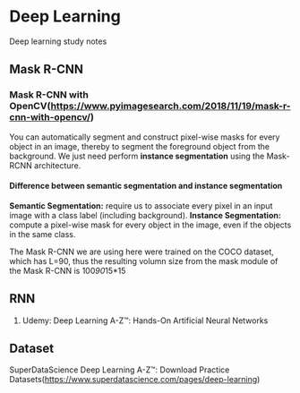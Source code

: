 # Deep Learning
Deep learning study notes

## Mask R-CNN
### Mask R-CNN with OpenCV(https://www.pyimagesearch.com/2018/11/19/mask-r-cnn-with-opencv/)

You can automatically segment and construct pixel-wise masks for every object in an image, thereby to segment the foreground object from the background. We just need perform <b>instance segmentation</b> using the Mask-RCNN architecture.

#### Difference between semantic segmentation and instance segmentation
<b>Semantic Segmentation:</b> require us to associate every pixel in an input image with a class label (including background).
<b>Instance Segmentation:</b> compute a pixel-wise mask for every object in the image, even if the objects in the same class.

The Mask R-CNN we are using here were trained on the COCO dataset, which has L=90, thus the resulting volumn size from the mask module of the Mask R-CNN is 100*90*15*15

## RNN
1. Udemy: Deep Learning A-Z™: Hands-On Artificial Neural Networks

## Dataset
SuperDataScience Deep Learning A-Z™: Download Practice Datasets(https://www.superdatascience.com/pages/deep-learning)
